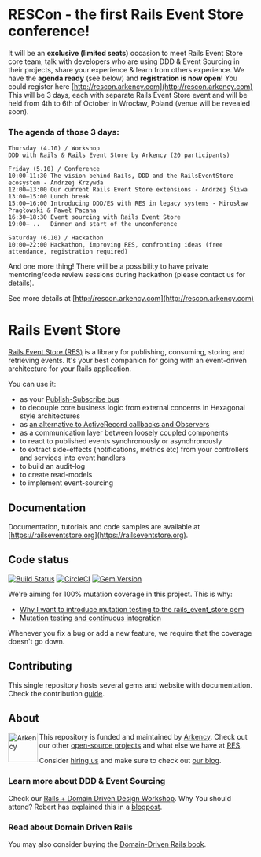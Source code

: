# RESCon - the first Rails Event Store conference!

It will be an **exclusive (limited seats)** occasion to meet Rails Event Store core team, talk with developers who are using DDD & Event Sourcing in their projects, share your experience & learn from others experience.
We have the **agenda ready** (see below) and **registration is now open!** You could register here [http://rescon.arkency.com](http://rescon.arkency.com)
This will be 3 days, each with separate Rails Event Store event and will be held from 4th to 6th of October in Wrocław, Poland (venue will be revealed soon).

### The agenda of those 3 days:

```
Thursday (4.10) / Workshop
DDD with Rails & Rails Event Store by Arkency (20 participants)

Friday (5.10) / Conference
10:00—11:30 The vision behind Rails, DDD and the RailsEventStore ecosystem - Andrzej Krzywda
12:00—13:00 Our current Rails Event Store extensions - Andrzej Śliwa
13:00—15:00 Lunch break
15:00—16:00 Introducing DDD/ES with RES in legacy systems - Mirosław Pragłowski & Paweł Pacana
16:30—18:30 Event sourcing with Rails Event Store
19:00— ..   Dinner and start of the unconference

Saturday (6.10) / Hackathon
10:00—22:00 Hackathon, improving RES, confronting ideas (free attendance, registration required)
```

And one more thing!
There will be a possibility to have private mentoring/code review sessions during hackathon (please contact us for details).

See more details at [http://rescon.arkency.com](http://rescon.arkency.com)

# Rails Event Store

[Rails Event Store (RES)](https://railseventstore.org/) is a library for publishing, consuming, storing and retrieving events. It's your best companion for going with an event-driven architecture for your Rails application.

You can use it:

<ul>
<li>as your <a href="https://railseventstore.org/docs/pubsub/">Publish-Subscribe bus</a></li>
<li>to decouple core business logic from external concerns in Hexagonal style architectures</li>
<li>as <a href="https://blog.arkency.com/2016/05/domain-events-over-active-record-callbacks/">an alternative to ActiveRecord callbacks and Observers</a></li>
<li>as a communication layer between loosely coupled components</li>
<li>to react to published events synchronously or asynchronously</li>
<li>to extract side-effects (notifications, metrics etc) from your controllers and services into event handlers</li>
<li>to build an audit-log</li>
<li>to create read-models</li>
<li>to implement event-sourcing</li>
</ul>

## Documentation

Documentation, tutorials and code samples are available at [https://railseventstore.org](https://railseventstore.org).

## Code status

[![Build Status](https://travis-ci.org/RailsEventStore/rails_event_store.svg?branch=master)](https://travis-ci.org/RailsEventStore/rails_event_store)
[![CircleCI](https://circleci.com/gh/RailsEventStore/rails_event_store.svg?style=svg)](https://circleci.com/gh/RailsEventStore/rails_event_store)
[![Gem Version](https://badge.fury.io/rb/rails_event_store.svg)](https://badge.fury.io/rb/rails_event_store)

We're aiming for 100% mutation coverage in this project. This is why:

* [Why I want to introduce mutation testing to the rails_event_store gem](https://blog.arkency.com/2015/04/why-i-want-to-introduce-mutation-testing-to-the-rails-event-store-gem/)
* [Mutation testing and continuous integration](https://blog.arkency.com/2015/05/mutation-testing-and-continuous-integration/)

Whenever you fix a bug or add a new feature, we require that the coverage doesn't go down.

## Contributing

This single repository hosts several gems and website with documentation. Check the contribution [guide](https://railseventstore.org/community/).

## About

<img src="https://arkency.com/images/arkency.png" alt="Arkency" width="60px" align="left" />

This repository is funded and maintained by [Arkency](https://arkency.com). Check out our other [open-source projects](https://github.com/arkency) and what else we have at [RES](https://github.com/RailsEventStore).

Consider [hiring us](https://arkency.com/hire-us) and make sure to check out [our blog](https://blog.arkency.com).

### Learn more about DDD & Event Sourcing

Check our [Rails + Domain Driven Design Workshop](https://blog.arkency.com/ddd-training/).
Why You should attend? Robert has explained this in a [blogpost](https://blog.arkency.com/2016/12/why-would-you-even-want-to-listen-about-ddd/).

### Read about Domain Driven Rails

You may also consider buying the [Domain-Driven Rails book](https://blog.arkency.com/domain-driven-rails/).

